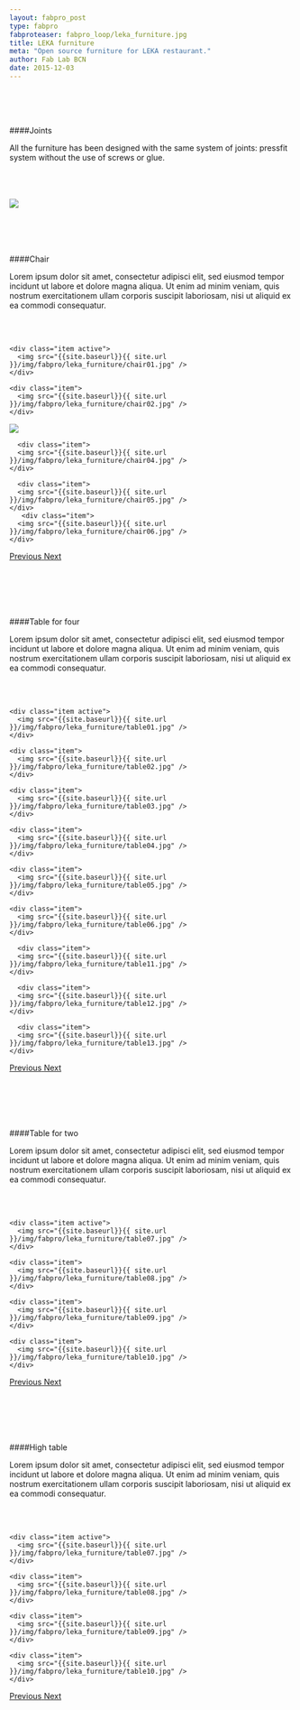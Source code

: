 ```yaml
---
layout: fabpro_post
type: fabpro
fabproteaser: fabpro_loop/leka_furniture.jpg
title: LEKA furniture
meta: "Open source furniture for LEKA restaurant."
author: Fab Lab BCN
date: 2015-12-03
---
```


<br>
<br>

<br>

####Joints


All the furniture has been designed with the same system of joints: pressfit system without the use of screws or glue.

<br>

<br>
<br>

<img src="{{site.baseurl}}{{ site.url }}/img/fabpro/leka_furniture/img01.jpg">


<br>

<br>
<br>
<br>
<br>

####Chair


Lorem ipsum dolor sit amet, consectetur adipisci elit, sed eiusmod tempor incidunt ut labore et dolore magna aliqua. Ut enim ad minim veniam, quis nostrum exercitationem ullam corporis suscipit laboriosam, nisi ut aliquid ex ea commodi consequatur.


<br>

<br>

<!----- Image Slider ----------------------------- Image Slider -------------->


<div id="carousel-example-generic" class="carousel slide" data-ride="carousel">

<!--------------- Wrapper for slides --------------->

  <div class="carousel-inner" role="listbox">
   
    <div class="item active">
      <img src="{{site.baseurl}}{{ site.url }}/img/fabpro/leka_furniture/chair01.jpg" />
    </div>
    
    <div class="item">
      <img src="{{site.baseurl}}{{ site.url }}/img/fabpro/leka_furniture/chair02.jpg" />
    </div>

  <div class="item">
      <img src="{{site.baseurl}}{{ site.url }}/img/fabpro/leka_furniture/chair03.jpg" />
    </div>
    
      <div class="item">
      <img src="{{site.baseurl}}{{ site.url }}/img/fabpro/leka_furniture/chair04.jpg" />
    </div>
    
      <div class="item">
      <img src="{{site.baseurl}}{{ site.url }}/img/fabpro/leka_furniture/chair05.jpg" />
    </div>
       <div class="item">
      <img src="{{site.baseurl}}{{ site.url }}/img/fabpro/leka_furniture/chair06.jpg" />
    </div>
    
  
  </div>

<!-------------------- Controls --------------------->

  <a class="left carousel-control" href="#carousel-example-generic" role="button" data-slide="prev">
    <span class="glyphicon glyphicon-chevron-left" aria-hidden="true"></span>
    <span class="sr-only">Previous</span>
  </a>
  <a class="right carousel-control" href="#carousel-example-generic" role="button" data-slide="next">
    <span class="glyphicon glyphicon-chevron-right" aria-hidden="true"></span>
    <span class="sr-only">Next</span>
  </a>
</div>



<!----- Image Slider ----------------------------- Image Slider -------------->


<br>
<br>
<br>
<br>
<br>


####Table for four


Lorem ipsum dolor sit amet, consectetur adipisci elit, sed eiusmod tempor incidunt ut labore et dolore magna aliqua. Ut enim ad minim veniam, quis nostrum exercitationem ullam corporis suscipit laboriosam, nisi ut aliquid ex ea commodi consequatur.

<br>
<br>



<!----- Image Slider ----------------------------- Image Slider -------------->


<div id="carousel-example-generic1" class="carousel slide" data-ride="carousel">

<!--------------- Wrapper for slides --------------->

  <div class="carousel-inner" role="listbox">
   
    <div class="item active">
      <img src="{{site.baseurl}}{{ site.url }}/img/fabpro/leka_furniture/table01.jpg" />
    </div>
    
    <div class="item">
      <img src="{{site.baseurl}}{{ site.url }}/img/fabpro/leka_furniture/table02.jpg" />
    </div>
    
    <div class="item">
      <img src="{{site.baseurl}}{{ site.url }}/img/fabpro/leka_furniture/table03.jpg" />
    </div>
    
    <div class="item">
      <img src="{{site.baseurl}}{{ site.url }}/img/fabpro/leka_furniture/table04.jpg" />
    </div>
    
    <div class="item">
      <img src="{{site.baseurl}}{{ site.url }}/img/fabpro/leka_furniture/table05.jpg" />
    </div>
    
    <div class="item">
      <img src="{{site.baseurl}}{{ site.url }}/img/fabpro/leka_furniture/table06.jpg" />
    </div>
    
      <div class="item">
      <img src="{{site.baseurl}}{{ site.url }}/img/fabpro/leka_furniture/table11.jpg" />
    </div>
  
      <div class="item">
      <img src="{{site.baseurl}}{{ site.url }}/img/fabpro/leka_furniture/table12.jpg" />
    </div>
    
      <div class="item">
      <img src="{{site.baseurl}}{{ site.url }}/img/fabpro/leka_furniture/table13.jpg" />
    </div>
 
  </div>

<!-------------------- Controls --------------------->

  <a class="left carousel-control" href="#carousel-example-generic1" role="button" data-slide="prev">
    <span class="glyphicon glyphicon-chevron-left" aria-hidden="true"></span>
    <span class="sr-only">Previous</span>
  </a>
  <a class="right carousel-control" href="#carousel-example-generic1" role="button" data-slide="next">
    <span class="glyphicon glyphicon-chevron-right" aria-hidden="true"></span>
    <span class="sr-only">Next</span>
  </a>
</div>

<!----- Image Slider ----------------------------- Image Slider -------------->

<br>
<br>
<br>
<br>
<br>


####Table for two


Lorem ipsum dolor sit amet, consectetur adipisci elit, sed eiusmod tempor incidunt ut labore et dolore magna aliqua. Ut enim ad minim veniam, quis nostrum exercitationem ullam corporis suscipit laboriosam, nisi ut aliquid ex ea commodi consequatur.

<br>
<br>



<!----- Image Slider ----------------------------- Image Slider -------------->


<div id="carousel-example-generic2" class="carousel slide" data-ride="carousel">

<!--------------- Wrapper for slides --------------->

  <div class="carousel-inner" role="listbox">
   
    <div class="item active">
      <img src="{{site.baseurl}}{{ site.url }}/img/fabpro/leka_furniture/table07.jpg" />
    </div>
    
    <div class="item">
      <img src="{{site.baseurl}}{{ site.url }}/img/fabpro/leka_furniture/table08.jpg" />
    </div>
    
    <div class="item">
      <img src="{{site.baseurl}}{{ site.url }}/img/fabpro/leka_furniture/table09.jpg" />
    </div>
    
    <div class="item">
      <img src="{{site.baseurl}}{{ site.url }}/img/fabpro/leka_furniture/table10.jpg" />
    </div>
    
 
  </div>

<!-------------------- Controls --------------------->

  <a class="left carousel-control" href="#carousel-example-generic2" role="button" data-slide="prev">
    <span class="glyphicon glyphicon-chevron-left" aria-hidden="true"></span>
    <span class="sr-only">Previous</span>
  </a>
  <a class="right carousel-control" href="#carousel-example-generic2" role="button" data-slide="next">
    <span class="glyphicon glyphicon-chevron-right" aria-hidden="true"></span>
    <span class="sr-only">Next</span>
  </a>
</div>

<!----- Image Slider ----------------------------- Image Slider -------------->

<br>
<br>
<br>
<br>
<br>


####High table


Lorem ipsum dolor sit amet, consectetur adipisci elit, sed eiusmod tempor incidunt ut labore et dolore magna aliqua. Ut enim ad minim veniam, quis nostrum exercitationem ullam corporis suscipit laboriosam, nisi ut aliquid ex ea commodi consequatur.

<br>
<br>



<!----- Image Slider ----------------------------- Image Slider -------------->


<div id="carousel-example-generic2" class="carousel slide" data-ride="carousel">

<!--------------- Wrapper for slides --------------->

  <div class="carousel-inner" role="listbox">
   
    <div class="item active">
      <img src="{{site.baseurl}}{{ site.url }}/img/fabpro/leka_furniture/table07.jpg" />
    </div>
    
    <div class="item">
      <img src="{{site.baseurl}}{{ site.url }}/img/fabpro/leka_furniture/table08.jpg" />
    </div>
    
    <div class="item">
      <img src="{{site.baseurl}}{{ site.url }}/img/fabpro/leka_furniture/table09.jpg" />
    </div>
    
    <div class="item">
      <img src="{{site.baseurl}}{{ site.url }}/img/fabpro/leka_furniture/table10.jpg" />
    </div>
    
 
  </div>

<!-------------------- Controls --------------------->

  <a class="left carousel-control" href="#carousel-example-generic2" role="button" data-slide="prev">
    <span class="glyphicon glyphicon-chevron-left" aria-hidden="true"></span>
    <span class="sr-only">Previous</span>
  </a>
  <a class="right carousel-control" href="#carousel-example-generic2" role="button" data-slide="next">
    <span class="glyphicon glyphicon-chevron-right" aria-hidden="true"></span>
    <span class="sr-only">Next</span>
  </a>
</div>

<!----- Image Slider ----------------------------- Image Slider -------------->






